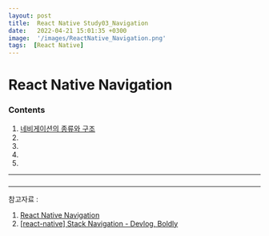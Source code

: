 ```yaml
---
layout: post
title:  React Native Study03_Navigation
date:   2022-04-21 15:01:35 +0300
image:  '/images/ReactNative_Navigation.png'
tags:  [React Native]
---
```


# React Native Navigation<br/>

### Contents<br/>
1. [네비게이션의 종류와 구조](#참고자료-:)<br/>
2.
3.
4.
5.

___

### 


___

참고자료 : 
1. [React Native Navigation](https://wix.github.io/react-native-navigation/docs/before-you-start)
2. [[react-native] Stack Navigation - Devlog, Boldly](https://eunbin00.tistory.com/41)


